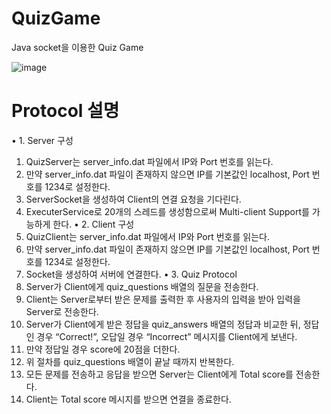 # QuizGame
Java socket을 이용한 Quiz Game

![image](https://github.com/user-attachments/assets/5547306a-7b6c-4150-823d-43f183f6828e)

# Protocol 설명
•	1. Server 구성
1.	QuizServer는 server_info.dat 파일에서 IP와 Port 번호를 읽는다.
2.	만약 server_info.dat 파일이 존재하지 않으면 IP를 기본값인 localhost, Port 번호를 1234로 설정한다.
3.	ServerSocket을 생성하여 Client의 연결 요청을 기다린다.
4.	ExecuterService로 20개의 스레드를 생성함으로써 Multi-client Support를 가능하게 한다.
•	2. Client 구성
1.	QuizClient는 server_info.dat 파일에서 IP와 Port 번호를 읽는다.
2.	만약 server_info.dat 파일이 존재하지 않으면 IP를 기본값인 localhost, Port 번호를 1234로 설정한다.
3.	Socket을 생성하여 서버에 연결한다.
•	3. Quiz Protocol
1.	Server가 Client에게 quiz_questions 배열의 질문을 전송한다.
2.	Client는 Server로부터 받은 문제를 출력한 후 사용자의 입력을 받아 입력을 Server로 전송한다.
3.	Server가 Client에게 받은 정답을 quiz_answers 배열의 정답과 비교한 뒤, 정답인 경우 “Correct!”, 오답일 경우 “Incorrect” 메시지를 Client에게 보낸다.
4.	만약 정답일 경우 score에 20점을 더한다.
5.	위 절차를 quiz_questions 배열이 끝날 때까지 반복한다.
6.	모든 문제를 전송하고 응답을 받으면 Server는 Client에게 Total score를 전송한다.
7.	Client는 Total score 메시지를 받으면 연결을 종료한다.

